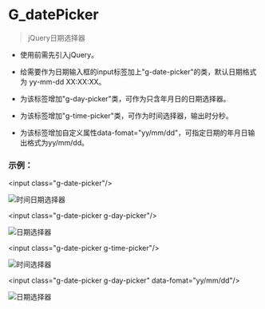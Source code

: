 ﻿# G_datePicker 

> jQuery日期选择器


+ 使用前需先引入jQuery。

+ 给需要作为日期输入框的input标签加上"g-date-picker"的类，默认日期格式为 yy-mm-dd XX:XX:XX。

+ 为该标签增加"g-day-picker"类，可作为只含年月日的日期选择器。

+ 为该标签增加"g-time-picker"类，可作为时间选择器，输出时分秒。

+ 为该标签增加自定义属性data-fomat="yy/mm/dd"，可指定日期的年月日输出格式为yy/mm/dd。


### 示例：

\<input class="g-date-picker"/><br/>


![](https://ss0.bdstatic.com/5aV1bjqh_Q23odCf/static/superman/img/logo_top_ca79a146.png "时间日期选择器")


\<input class="g-date-picker g-day-picker"/><br/>


![](https://ss0.bdstatic.com/5aV1bjqh_Q23odCf/static/superman/img/logo_top_ca79a146.png "日期选择器")


\<input class="g-date-picker g-time-picker"/><br/>

![](https://ss0.bdstatic.com/5aV1bjqh_Q23odCf/static/superman/img/logo_top_ca79a146.png "时间选择器")


\<input class="g-date-picker g-day-picker" data-fomat="yy/mm/dd"/><br/>

![](https://ss0.bdstatic.com/5aV1bjqh_Q23odCf/static/superman/img/logo_top_ca79a146.png "日期选择器")